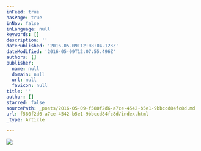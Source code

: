 ```yaml
---
inFeed: true
hasPage: true
inNav: false
inLanguage: null
keywords: []
description: ''
datePublished: '2016-05-09T12:08:04.123Z'
dateModified: '2016-05-09T12:07:55.496Z'
authors: []
publisher:
  name: null
  domain: null
  url: null
  favicon: null
title: ''
author: []
starred: false
sourcePath: _posts/2016-05-09-f580f2d6-a7ce-4542-b5e1-9bbccd84fc8d.md
url: f580f2d6-a7ce-4542-b5e1-9bbccd84fc8d/index.html
_type: Article

---
```

![](https://the-grid-user-content.s3-us-west-2.amazonaws.com/eb670903-a8ff-4f3a-9225-3dc936bf3119.jpg)